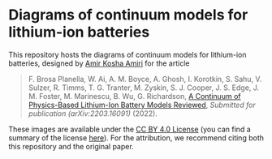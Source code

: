 # Diagrams of continuum models for lithium-ion batteries

This repository hosts the diagrams of continuum models for lithium-ion batteries, designed by [Amir Kosha Amiri](http://www.amiramiri.eu/) for the article

> F. Brosa Planella, W. Ai, A. M. Boyce, A. Ghosh, I. Korotkin, S. Sahu, V. Sulzer, R. Timms, T. G. Tranter, M. Zyskin, S. J. Cooper, J. S. Edge, J. M. Foster, M. Marinescu, B. Wu, G. Richardson, [A Continuum of Physics-Based Lithium-Ion Battery Models Reviewed](https://arxiv.org/abs/2203.16091), _Submitted for publication (arXiv:2203.16091)_ (2022).

These images are available under the [CC BY 4.0 License](LICENSE.md) (you can find a summary of the license [here](https://creativecommons.org/licenses/by/4.0/)). For the attribution, we recommend citing both this repository and the original paper.